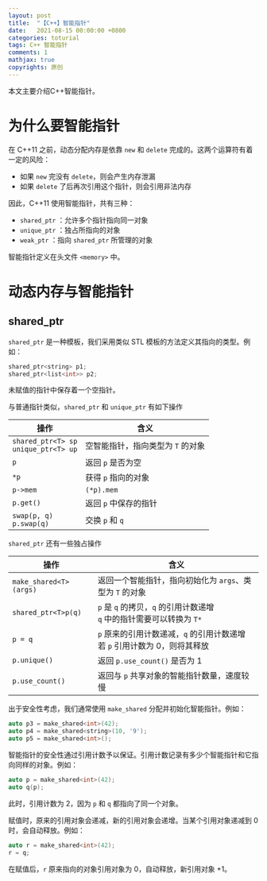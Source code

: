 ```yaml
---
layout: post
title:  "【C++】智能指针"
date:   2021-08-15 00:00:00 +0800
categories: toturial
tags: C++ 智能指针
comments: 1
mathjax: true
copyrights: 原创
---
```


本文主要介绍C++智能指针。

# 为什么要智能指针

在 C++11 之前，动态分配内存是依靠 `new` 和 `delete` 完成的。这两个运算符有着一定的风险：

- 如果 `new` 完没有 `delete`，则会产生内存泄漏
- 如果 `delete` 了后再次引用这个指针，则会引用非法内存

因此，C++11 使用智能指针，共有三种：

- `shared_ptr` ：允许多个指针指向同一对象
- `unique_ptr` ：独占所指向的对象
- `weak_ptr` ：指向 `shared_ptr` 所管理的对象

智能指针定义在头文件 `<memory>` 中。

# 动态内存与智能指针

## shared_ptr

`shared_ptr` 是一种模板，我们采用类似 STL 模板的方法定义其指向的类型。例如：

```cpp
shared_ptr<string> p1;
shared_ptr<list<int>> p2;
```

未赋值的指针中保存着一个空指针。

与普通指针类似，`shared_ptr` 和 `unique_ptr` 有如下操作

| 操作                                       | 含义                              |
| ------------------------------------------ | --------------------------------- |
| `shared_ptr<T> sp`<br/> `unique_ptr<T> up` | 空智能指针，指向类型为 `T` 的对象 |
| `p`                                        | 返回 `p` 是否为空                 |
| `*p`                                       | 获得 `p` 指向的对象               |
| `p->mem`                                   | `(*p).mem`                        |
| `p.get()`                                  | 返回 `p` 中保存的指针             |
| `swap(p, q)`<br/> `p.swap(q)`              | 交换 `p` 和 `q`                   |

`shared_ptr` 还有一些独占操作

| 操作                   | 含义                                                         |
| ---------------------- | ------------------------------------------------------------ |
| `make_shared<T>(args)` | 返回一个智能指针，指向初始化为 `args`、类型为 `T` 的对象     |
| `shared_ptr<T>p(q)`    | `p` 是 `q` 的拷贝，`q` 的引用计数递增<br/> `q` 中的指针需要可以转换为 `T*` |
| `p = q`                | `p` 原来的引用计数递减，`q` 的引用计数递增<br/>若 `p` 引用计数为 0，则将其释放 |
| `p.unique()`           | 返回 `p.use_count()` 是否为 1                                |
| `p.use_count()`        | 返回与 `p` 共享对象的智能指针数量，速度较慢                  |

出于安全性考虑，我们通常使用 `make_shared` 分配并初始化智能指针。例如：

```cpp
auto p3 = make_shared<int>(42);
auto p4 = make_shared<string>(10, '9');
auto p5 = make_shared<int>();
```

智能指针的安全性通过引用计数予以保证。引用计数记录有多少个智能指针和它指向同样的对象。例如：

```cpp
auto p = make_shared<int>(42);
auto q(p);
```

此时，引用计数为 2，因为 `p` 和 `q` 都指向了同一个对象。

赋值时，原来的引用对象会递减，新的引用对象会递增。当某个引用对象递减到 0 时，会自动释放。例如：

```cpp
auto r = make_shared<int>(42);
r = q;
```

在赋值后，`r` 原来指向的对象引用对象为 0，自动释放，新引用对象 +1。
